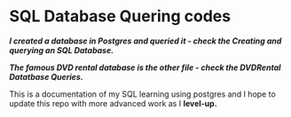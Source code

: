 # SQL Database Quering codes

***I created a database in Postgres and queried it - check the Creating and querying an SQL Database.***

***The famous DVD rental database is the other file - check the DVDRental Datatbase Queries.***

This is a documentation of my SQL learning using postgres and I hope to update this repo with more advanced work as I **level-up.**